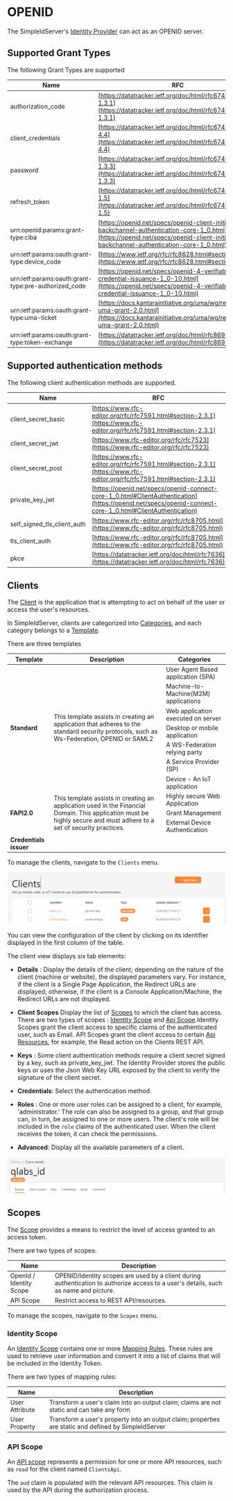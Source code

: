 # OPENID

The SimpleIdServer's [Identity Provider](../glossary) can act as an OPENID server.

## Supported Grant Types

The following Grant Types are supported

| Name                                                 | RFC  |
| ---------------------------------------------------- | ---- |
| authorization_code                                   | [https://datatracker.ietf.org/doc/html/rfc6749#section-1.3.1](https://datatracker.ietf.org/doc/html/rfc6749#section-1.3.1)     |
| client_credentials                                   | [https://datatracker.ietf.org/doc/html/rfc6749#section-4.4](https://datatracker.ietf.org/doc/html/rfc6749#section-4.4)     |
| password                                             | [https://datatracker.ietf.org/doc/html/rfc6749#section-1.3.3](https://datatracker.ietf.org/doc/html/rfc6749#section-1.3.3)     |
| refresh_token                                        | [https://datatracker.ietf.org/doc/html/rfc6749#section-1.5](https://datatracker.ietf.org/doc/html/rfc6749#section-1.5)     |
| urn:openid:params:grant-type:ciba                    | [https://openid.net/specs/openid-client-initiated-backchannel-authentication-core-1_0.html](https://openid.net/specs/openid-client-initiated-backchannel-authentication-core-1_0.html)     |
| urn:ietf:params:oauth:grant-type:device_code         | [https://www.ietf.org/rfc/rfc8628.html#section-3.4](https://www.ietf.org/rfc/rfc8628.html#section-3.4)     |
| urn:ietf:params:oauth:grant-type:pre-authorized_code | [https://openid.net/specs/openid-4-verifiable-credential-issuance-1_0-10.html](https://openid.net/specs/openid-4-verifiable-credential-issuance-1_0-10.html)     |
| urn:ietf:params:oauth:grant-type:uma-ticket          | [https://docs.kantarainitiative.org/uma/wg/rec-oauth-uma-grant-2.0.html](https://docs.kantarainitiative.org/uma/wg/rec-oauth-uma-grant-2.0.html)     |
| urn:ietf:params:oauth:grant-type:token-exchange | [https://datatracker.ietf.org/doc/html/rfc8693](https://datatracker.ietf.org/doc/html/rfc8693) |

## Supported authentication methods

The following client authentication methods are supported.

| Name                        | RFC |
| --------------------------- | --- |
| client_secret_basic         | [https://www.rfc-editor.org/rfc/rfc7591.html#section-2.3.1](https://www.rfc-editor.org/rfc/rfc7591.html#section-2.3.1) |
| client_secret_jwt           | [https://www.rfc-editor.org/rfc/rfc7523](https://www.rfc-editor.org/rfc/rfc7523)
| client_secret_post          | [https://www.rfc-editor.org/rfc/rfc7591.html#section-2.3.1](https://www.rfc-editor.org/rfc/rfc7591.html#section-2.3.1) |
| private_key_jwt             | [https://openid.net/specs/openid-connect-core-1_0.html#ClientAuthentication](https://openid.net/specs/openid-connect-core-1_0.html#ClientAuthentication) |
| self_signed_tls_client_auth | [https://www.rfc-editor.org/rfc/rfc8705.html](https://www.rfc-editor.org/rfc/rfc8705.html) |
| tls_client_auth             | [https://www.rfc-editor.org/rfc/rfc8705.html](https://www.rfc-editor.org/rfc/rfc8705.html) |
| pkce                        | [https://datatracker.ietf.org/doc/html/rfc7636](https://datatracker.ietf.org/doc/html/rfc7636) |

## Clients

The [Client](../glossary) is the application that is attempting to act on behalf of the user or access the user's resources.

In SimpleIdServer, clients are categorized into [Categories](../glossary), and each category belongs to a [Template](../glossary).

There are three templates

<table>
    <thead>
        <th>Template</th>
        <th>Description</th>
        <th>Categories</th>
    </thead>
    <tbody>
        <tr><td rowspan="7"><b>Standard</b></td><td rowspan="7">This template assists in creating an application that adheres to the standard security protocols, such as Ws-Federation, OPENID or SAML2</td><td>User Agent Based application (SPA)</td></tr>
        <tr><td>Machine-to-Machine(M2M) applications</td></tr>
        <tr><td>Web application executed on server</td></tr>
        <tr><td>Desktop or mobile application</td></tr>
        <tr><td>A WS-Federation relying party</td></tr>
        <tr><td>A Service Provider (SP)</td></tr>
        <tr><td>Device - An IoT application</td></tr>
        <tr><td rowspan="3"><b>FAPI2.0</b></td><td rowspan="3">This template assists in creating an application used in the Financial Domain. This application must be highly secure and must adhere to a set of security practices.</td><td>Highly secure Web Application</td></tr>
        <tr><td>Grant Management</td></tr>
        <tr><td>External Device Authentication</td></tr>
        <tr><td><b>Credentials issuer</b></td><td></td><td></td></tr>
    </tbody>
</table>

To manage the clients, navigate to the `Clients` menu.

![Clients](./images/clients.png)

You can view the configuration of the client by clicking on its identifier displayed in the first column of the table.

The client view displays six tab elements:

* **Details** : Display the details of the client; depending on the nature of the client (machine or website), the displayed parameters vary. For instance, if the client is a Single Page Application, the Redirect URLs are displayed; otherwise, if the client is a Console Application/Machine, the Redirect URLs are not displayed.

* **Client Scopes** Display the list of [Scopes](../glossary) to which the client has access. There are two types of scopes : [Identity Scope](../glossary) and [Api Scope](../glossary).Identity Scopes grant the client access to specific claims of the authenticated user, such as Email. API Scopes grant the client access to certain [Api Resources](../glossary), for example, the Read action on the Clients REST API.

* **Keys** : Some client authentication methods require a client secret signed by a key, such as private_key_jwt. The Identity Provider stores the public keys or uses the Json Web Key URL exposed by the client to verify the signature of the client secret.

* **Credentials**: Select the authentication method.

* **Roles** : One or more user roles can be assigned to a client, for example, 'administrator.' The role can also be assigned to a group, and that group can, in turn, be assigned to one or more users. The client's role will be included in the `role` claims of the authenticated user. When the client receives the token, it can check the permissions.

* **Advanced**: Display all the available parameters of a client.

![Client view](./images/clientview.png)

## Scopes

The [Scope](../glossary) provides a means to restrict the level of access granted to an access token.

There are two types of scopes:

| Name                    | Description |
| ----------------------- | ----------- |
| OpenId / Identity Scope | OPENID/Identity scopes are used by a client during authentication to authorize access to a user's details, such as name and picture. |
| API Scope               | Restrict access to REST API/resources. |

To manage the scopes, navigate to the `Scopes` menu.

### Identity Scope

An [Identity Scope](../glossary) contains one or more [Mapping Rules](../glossary). These rules are used to retrieve user information and convert it into a list of claims that will be included in the Identity Token.

There are two types of mapping rules:

| Name           | Description                                                                                              |
| -------------- | -------------------------------------------------------------------------------------------------------- |
| User Attribute | Transform a user's claim into an output claim; claims are not static and can take any form               |
| User Property  | Transform a user's property into an output claim; properties are static and defined by SimpleIdServer |

### API Scope

An [API scope](../glossary) represents a permission for one or more API resources, such as `read` for the client named `ClientsApi`.

The `aud` claim is populated with the relevant API resources. This claim is used by the API during the authorization process.